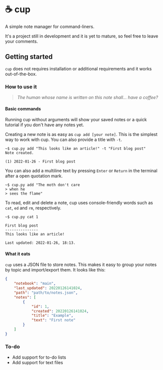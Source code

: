 # ☕ cup

A simple note manager for command-liners.

It's a project still in development and it is yet to mature, so feel free to leave your comments.

## Getting started

`cup` does not requires installation or additional requirements and it works out-of-the-box.

### How to use it

>*The human whose name is written on this note shall... have a coffee?*

#### Basic commands

Running cup without arguments will show your saved notes or a quick tutorial if you don't have any notes yet.

Creating a new note is as easy as `cup add [your note]`. This is the simplest way to work with cup. You can also provide a title with `-t`.

```console
~$ cup.py add "This looks like an article!" -t "First blog post"
Note created.

(1) 2022-01-26 - First blog post
```

You can also add a multiline text by pressing `Enter` or `Return` in the terminal after a open quotation mark.

```console
~$ cup.py add "The moth don't care
> when he
> sees the flame"
```

To read, edit and delete a note, cup uses console-friendly words such as `cat`, `ed` and `rm`, respectively.

```console
~$ cup.py cat 1

First blog post
---------------
This looks like an article!

Last updated: 2022-01-26, 18:13.
```

#### What it eats

`cup` uses a JSON file to store notes. This makes it easy to group your notes by topic and import/export them. It looks like this:

```json
{
	"notebook": "main",
	"last_updated": 20220126141024,
	"path": "path/to/notes.json",
	"notes": [
		{
			"id": 1,
			"created": 20220126141024,
			"title": "Example", 
			"text": "First note"
		}
	]
}
```

### To-do

* Add support for to-do lists
* Add support for text files
